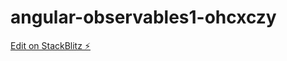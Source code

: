 # angular-observables1-ohcxczy

[Edit on StackBlitz ⚡️](https://stackblitz.com/edit/angular-observables1-ohcxczy)